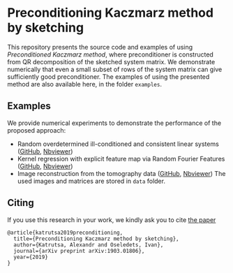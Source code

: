 # Preconditioning Kaczmarz method by sketching
 
 This repository presents the source code and examples of using *Preconditioned Kaczmarz method*, where preconditioner is constructed from QR decomposition of the sketched system matrix. We demonstrate numerically that even a small subset of rows of the system matrix can give sufficiently good preconditioner. The examples of using the presented method are also available here, in the folder ```examples```.  
 
 ## Examples
 
 We provide numerical experiments to demonstrate the performance of the proposed approach:
 
 - Random overdetermined ill-conditioned and consistent linear systems ([GitHub](./examples/random_data.ipynb), [Nbviewer](https://nbviewer.jupyter.org/github/amkatrutsa/preckacz/blob/master/examples/random_data.ipynb))
 - Kernel regression with explicit feature map via Random Fourier Features ([GitHub](./examples/kernel_regression_via_rff.ipynb), [Nbviewer](https://nbviewer.jupyter.org/github/amkatrutsa/preckacz/blob/master/examples/kernel_regression_via_rff.ipynb))
 - Image reconstruction from the tomography data ([GitHub](./examples/tomography.ipynb), [Nbviewer](https://nbviewer.jupyter.org/github/amkatrutsa/preckacz/blob/master/examples/tomography.ipynb)) The used images and matrices are stored in ```data``` folder.
 
 ## Citing
 
If you use this research in your work, we kindly ask you to cite [the paper](https://arxiv.org/pdf/1903.01806.pdf)

```
@article{katrutsa2019preconditioning,
  title={Preconditioning Kaczmarz method by sketching},
  author={Katrutsa, Alexandr and Oseledets, Ivan},
  journal={arXiv preprint arXiv:1903.01806},
  year={2019}
}
```

